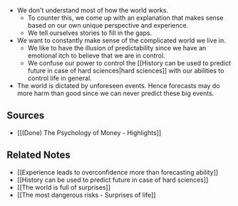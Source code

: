 - We don't understand most of how the world works.
	- To counter this, we come up with an explanation that makes sense based on our own unique perspective and experience.
	- We tell ourselves stories to fill in the gaps.
- We want to constantly make sense of the complicated world we live in.
	- We like to have the illusion of predictability since we have an emotional itch to believe that we are in control.
	- We confuse our power to control the [[History can be used to predict future in case of hard sciences|hard sciences]] with our abilities to control life in general.
- The world is dictated by unforeseen events. Hence forecasts may do more harm than good since we can never predict these big events.

## Sources
- [[(Done) The Psychology of Money - Highlights]]

## Related Notes
- [[Experience leads to overconfidence more than forecasting ability]]
- [[History can be used to predict future in case of hard sciences]]
- [[The world is full of surprises]]
- [[The most dangerous risks - Surprises of life]]
